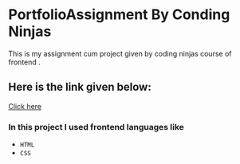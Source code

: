 # PortfolioAssignment By Conding Ninjas
This is my assignment cum project given by coding ninjas course of frontend .

## Here is the link given below:

[Click here](https://mail2poorva.github.io/PortfolioAssignment/)

### In this project I used frontend languages like 
- `HTML`
- `CSS`

